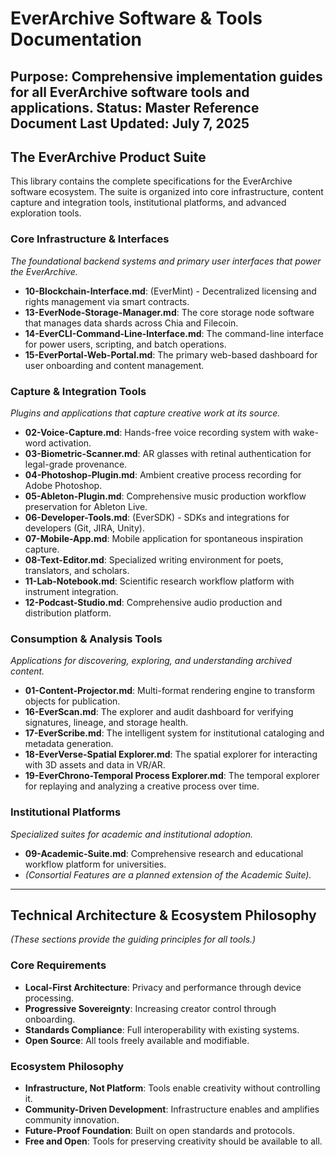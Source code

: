 # EverArchive Software & Tools Documentation
**Purpose**: Comprehensive implementation guides for all EverArchive software tools and applications.
**Status**: Master Reference Document
**Last Updated**: July 7, 2025
---

## The EverArchive Product Suite

This library contains the complete specifications for the EverArchive software ecosystem. The suite is organized into core infrastructure, content capture and integration tools, institutional platforms, and advanced exploration tools.

### Core Infrastructure & Interfaces
*The foundational backend systems and primary user interfaces that power the EverArchive.*

- **10-Blockchain-Interface.md**: (EverMint) - Decentralized licensing and rights management via smart contracts.
- **13-EverNode-Storage-Manager.md**: The core storage node software that manages data shards across Chia and Filecoin.
- **14-EverCLI-Command-Line-Interface.md**: The command-line interface for power users, scripting, and batch operations.
- **15-EverPortal-Web-Portal.md**: The primary web-based dashboard for user onboarding and content management.

### Capture & Integration Tools
*Plugins and applications that capture creative work at its source.*

- **02-Voice-Capture.md**: Hands-free voice recording system with wake-word activation.
- **03-Biometric-Scanner.md**: AR glasses with retinal authentication for legal-grade provenance.
- **04-Photoshop-Plugin.md**: Ambient creative process recording for Adobe Photoshop.
- **05-Ableton-Plugin.md**: Comprehensive music production workflow preservation for Ableton Live.
- **06-Developer-Tools.md**: (EverSDK) - SDKs and integrations for developers (Git, JIRA, Unity).
- **07-Mobile-App.md**: Mobile application for spontaneous inspiration capture.
- **08-Text-Editor.md**: Specialized writing environment for poets, translators, and scholars.
- **11-Lab-Notebook.md**: Scientific research workflow platform with instrument integration.
- **12-Podcast-Studio.md**: Comprehensive audio production and distribution platform.

### Consumption & Analysis Tools
*Applications for discovering, exploring, and understanding archived content.*

- **01-Content-Projector.md**: Multi-format rendering engine to transform objects for publication.
- **16-EverScan.md**: The explorer and audit dashboard for verifying signatures, lineage, and storage health.
- **17-EverScribe.md**: The intelligent system for institutional cataloging and metadata generation.
- **18-EverVerse-Spatial Explorer.md**: The spatial explorer for interacting with 3D assets and data in VR/AR.
- **19-EverChrono-Temporal Process Explorer.md**: The temporal explorer for replaying and analyzing a creative process over time.

### Institutional Platforms
*Specialized suites for academic and institutional adoption.*

- **09-Academic-Suite.md**: Comprehensive research and educational workflow platform for universities.
- *(Consortial Features are a planned extension of the Academic Suite).*

---
## Technical Architecture & Ecosystem Philosophy
*(These sections provide the guiding principles for all tools.)*

### **Core Requirements**
- **Local-First Architecture**: Privacy and performance through device processing.
- **Progressive Sovereignty**: Increasing creator control through onboarding.
- **Standards Compliance**: Full interoperability with existing systems.
- **Open Source**: All tools freely available and modifiable.

### **Ecosystem Philosophy**
- **Infrastructure, Not Platform**: Tools enable creativity without controlling it.
- **Community-Driven Development**: Infrastructure enables and amplifies community innovation.
- **Future-Proof Foundation**: Built on open standards and protocols.
- **Free and Open**: Tools for preserving creativity should be available to all.
